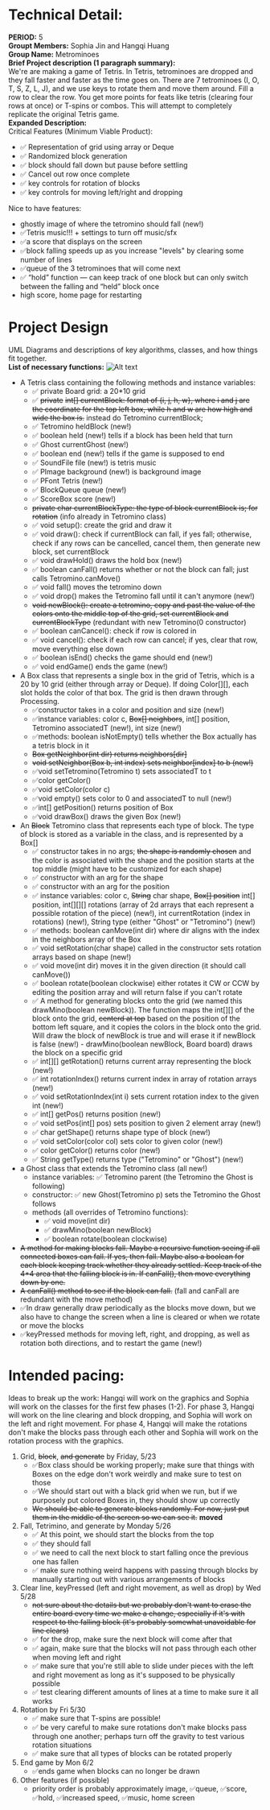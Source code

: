
# Technical Detail:

**PERIOD:** 5\
**Groupt Members:** Sophia Jin and Hangqi Huang\
**Group Name:** Metrominoes \
**Brief Project description (1 paragraph summary):**\
We're are making a game of Tetris. In Tetris, tetrominoes are dropped and they fall faster and faster as the time goes on. There are 7 tetrominoes (I, O, T, S, Z, L, J), and we use keys to rotate them and move them around. Fill a row to clear the row. You get more points for feats like tetris (clearing four rows at once) or T-spins or combos. This will attempt to completely replicate the original Tetris game.\
**Expanded Description:**\
Critical Features (Minimum Viable Product):
- ✅ Representation of grid using array or Deque
- ✅ Randomized block generation
- ✅ block should fall down but pause before settling
- ✅ Cancel out row once complete
- ✅ key controls for rotation of blocks
- ✅ key controls for moving left/right and dropping

Nice to have features:
- ghostly image of where the tetromino should fall (new!)
- ✅Tetris music!!! + settings to turn off music/sfx
- ✅a score that displays on the screen
- ✅block falling speeds up as you increase "levels" by clearing some number of lines
- ✅queue of the 3 tetrominoes that will come next
- ✅ “hold” function — can keep track of one block but can only switch between the falling and “held” block once
- high score, home page for restarting

     
# Project Design

UML Diagrams and descriptions of key algorithms, classes, and how things fit together.\
**List of necessary functions:**
![Alt text](umldiagram.png?raw=true "Title" ) 
- A Tetris class containing the following methods and instance variables:
     - ✅ private Board grid: a 20*10 grid
     - ✅ ~~private~~ ~~int[] currentBlock: format of {i, j, h, w}, where i and j are the coordinate for the top left box, while h and w are how high and wide the box is.~~ instead do Tetromino currentBlock;
     - ✅ Tetromino heldBlock (new!)
     - ✅ boolean held (new!) tells if a block has been held that turn
     - ✅ Ghost currentGhost (new!)
     - ✅ boolean end (new!) tells if the game is supposed to end
     - ✅ SoundFile file (new!) is tetris music
     - ✅ PImage background (new!) is background image
     - ✅ PFont Tetris (new!)
     - ✅ BlockQueue queue (new!)
     - ✅ ScoreBox score (new!)
     - ~~private char currentBlockType: the type of block currentBlock is; for rotation~~ (info already in Tetromino class)
     - ✅ void setup(): create the grid and draw it
     - ✅ void draw(): check if currentBlock can fall, if yes fall; otherwise, check if any rows can be cancelled, cancel them, then generate new block, set currentBlock
     - ✅ void drawHold() draws the hold box (new!)
     - ✅ boolean canFall() returns whether or not the block can fall; just calls Tetromino.canMove()
     - ✅ void fall() moves the tetromino down
     - ✅ void drop() makes the Tetromino fall until it can't anymore (new!)
     - ~~void newBlock(): create a tetromino, copy and past the value of the colors onto the middle top of the grid, set currentBlock and currentBlockType~~ (redundant with new Tetromino(0 constructor)
     - ✅ boolean canCancel(): check if row is colored in
     - ✅ void cancel(): check if each row can cancel; if yes, clear that row, move everything else down
     - ✅ boolean isEnd() checks the game should end (new!)
     - ✅ void endGame() ends the game (new!)
- A Box class that represents a single box in the grid of Tetris, which is a 20 by 10 grid (either through array or Deque). If doing Color[][], each slot holds the color of that box. The grid is then drawn through Processing.
     - ✅constructor takes in a color and position and size (new!)
     - ✅instance variables: color c, ~~Box[] neighbors~~, int[] position, Tetromino associatedT (new!), int size (new!)
     - ✅methods: boolean isNotEmpty() tells whether the Box actually has a tetris block in it
     - ~~Box getNeighbor(int dir) returns neighbors[dir]~~
     - ~~void setNeighbor(Box b, int index) sets neighbor[index] to b (new!)~~
     - ✅void setTetromino(Tetromino t) sets associatedT to t
     - ✅color getColor()
     - ✅void setColor(color c)
     - ✅void empty() sets color to 0 and associatedT to null (new!)
     - ✅int[] getPosition() returns position of Box
     - ✅void drawBox() draws the given Box (new!)
- An ~~Block~~ Tetromino class that represents each type of block. The type of block is stored as a variable in the class, and is represented by a Box[]
     - ✅ constructor takes in no args; ~~the shape is randomly chosen~~ and the color is associated with the shape and the position starts at the top middle (might have to be customized for each shape)
     - ✅ constructor with an arg for the shape
     - ✅ constructor with an arg for the position
     - ✅ instance variables: color c, ~~String~~ char shape, ~~Box[] position~~ int[] position, int[][][] rotations (array of 2d arrays that each represent a possible rotation of the piece) (new!), int currentRotation (index in rotations) (new!), String type (either "Ghost" or "Tetromino") (new!)
     - ✅ methods: boolean canMove(int dir) where dir aligns with the index in the neighbors array of the Box
     - ✅ void setRotation(char shape) called in the constructor sets rotation arrays based on shape (new!)
     - ✅ void move(int dir) moves it in the given direction (it should call canMove())
     - ✅ boolean rotate(boolean clockwise) either rotates it CW or CCW by editing the position array and will return false if you can't rotate
     - ✅ A method for generating blocks onto the grid (we named this drawMino(boolean newBlock)). The function maps the int[][] of the block onto the grid, ~~centerd at top~~ based on the position of the bottom left square, and it copies the colors in the block onto the grid. Will draw the block of newBlock is true and will erase it if newBlock is false (new!)
            - drawMino(boolean newBlock, Board board) draws the block on a specific grid
     - ✅ int[][] getRotation() returns current array representing the block (new!)
     - ✅ int rotationIndex() returns current index in array of rotation arrays (new!)
     - ✅ void setRotationIndex(int i) sets current rotation index to the given int (new!)
     - ✅ int[] getPos() returns position (new!)
     - ✅ void setPos(int[] pos) sets position to given 2 element array (new!)
     - ✅ char getShape() returns shape type of block (new!)
     - ✅ void setColor(color col) sets color to given color (new!)
     - ✅ color getColor() returns color (new!)
     - ✅ String getType() returns type ("Tetromino" or "Ghost") (new!)
- a Ghost class that extends the Tetromino class (all new!)
     - instance variables: ✅ Tetromino parent (the Tetromino the Ghost is following)
     - constructor: ✅ new Ghost(Tetromino p) sets the Tetromino the Ghost follows
     - methods (all overrides of Tetromino functions):
          - ✅ void move(int dir)
          - ✅ drawMino(boolean newBlock)
          - ✅ boolean rotate(boolean clockwise)
- ~~A method for making blocks fall. ~~Maybe a recursive function seeing if all connected boxes can fall. If yes, then fall. Maybe also a boolean for each block keeping track whether they already settled.~~ Keep track of the 4*4 area that the falling block is in. If canFall(), then move everything down by one.~~
- ~~A canFall() method to see if the block can fall.~~ (fall and canFall are redundant with the move method)
- ✅In draw generally draw periodically as the blocks move down, but we also have to change the screen when a line is cleared or when we rotate or move the blocks
- ✅keyPressed methods for moving left, right, and dropping, as well as rotation both directions, and to restart the game (new!)


    
# Intended pacing:
Ideas to break up the work: Hangqi will work on the graphics and Sophia will work on the classes for the first few phases (1-2). For phase 3, Hangqi will work on the line clearing and block dropping, and Sophia will work on the left and right movement. For phase 4, Hangqi will make the rotations don't make the blocks pass through each other and Sophia will work on the rotation process with the graphics.
1. Grid, ~~block~~, ~~and generate~~ by Friday, 5/23
     - ✅Box class should be working properly; make sure that things with Boxes on the edge don't work weirdly and make sure to test on those
     - ✅We should start out with a black grid when we run, but if we purposely put colored Boxes in, they should show up correctly
     - ~~We should be able to generate blocks randomly. For now, just put them in the middle of the screen so we can see it.~~ **moved**
2. Fall, Tetrimino, and generate by Monday 5/26
     - ✅ At this point, we should start the blocks from the top
     - ✅ they should fall
     - ✅ we need to call the next block to start falling once the previous one has fallen
     - ✅ make sure nothing weird happens with passing through blocks by manually starting out with various arrangements of blocks
3. Clear line, keyPressed (left and right movement, as well as drop) by Wed 5/28
    - ~~not sure about the details but we probably don't want to erase the entire board every time we make a change, especially if it's with respect to the falling block (it's probably somewhat unavoidable for line clears)~~
    - ✅ for the drop, make sure the next block will come after that
    - ✅ again, make sure that the blocks will not pass through each other when moving left and right
    - ✅ make sure that you're still able to slide under pieces with the left and right movement as long as it's supposed to be physically possible
    - ✅ test clearing different amounts of lines at a time to make sure it all works
4. Rotation by Fri 5/30
    - ✅ make sure that T-spins are possible!
    - ✅ be very careful to make sure rotations don't make blocks pass through one another; perhaps turn off the gravity to test various rotation situations
    - ✅ make sure that all types of blocks can be rotated properly
5. End game by Mon 6/2
     - ✅ends game when blocks can no longer be drawn
7. Other features (if possible)
   - priority order is probably approximately image, ✅queue, ✅score, ✅hold, ✅increased speed, ✅music, home screen

